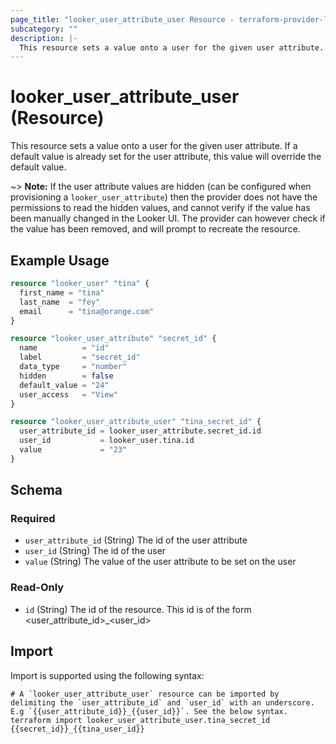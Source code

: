 ```yaml
---
page_title: "looker_user_attribute_user Resource - terraform-provider-looker"
subcategory: ""
description: |-
  This resource sets a value onto a user for the given user attribute. If a default value is already set for the user attribute, this value will override the default value. Note that if the user attribute values are hidden (can be configured when provisioning a looker_user_attribute) then the provider does not have the permissions to read the hidden values, and cannot verify if the value has been manually changed in the Looker UI. The provider can however check if the value has been removed, and will prompt to recreate the resource.
---
```


# looker_user_attribute_user (Resource)

This resource sets a value onto a user for the given user attribute. If a default value is already set for the user attribute, this value will override the default value. 

~> **Note:** If the user attribute values are hidden (can be configured when provisioning a `looker_user_attribute`) then the provider does not have the permissions to read the hidden values, and cannot verify if the value has been manually changed in the Looker UI. The provider can however check if the value has been removed, and will prompt to recreate the resource.

## Example Usage

```terraform
resource "looker_user" "tina" {
  first_name = "tina"
  last_name  = "fey"
  email      = "tina@orange.com"
}

resource "looker_user_attribute" "secret_id" {
  name          = "id"
  label         = "secret_id"
  data_type     = "number"
  hidden        = false
  default_value = "24"
  user_access   = "View"
}

resource "looker_user_attribute_user" "tina_secret_id" {
  user_attribute_id = looker_user_attribute.secret_id.id
  user_id           = looker_user.tina.id
  value             = "23"
}
```

<!-- schema generated by tfplugindocs -->
## Schema

### Required

- `user_attribute_id` (String) The id of the user attribute
- `user_id` (String) The id of the user
- `value` (String) The value of the user attribute to be set on the user

### Read-Only

- `id` (String) The id of the resource. This id is of the form <user_attribute_id>_<user_id>

## Import

Import is supported using the following syntax:

```shell
# A `looker_user_attribute_user` resource can be imported by delimiting the `user_attribute_id` and `user_id` with an underscore. E.g `{{user_attribute_id}}_{{user_id}}`. See the below syntax. 
terraform import looker_user_attribute_user.tina_secret_id {{secret_id}}_{{tina_user_id}}
```
